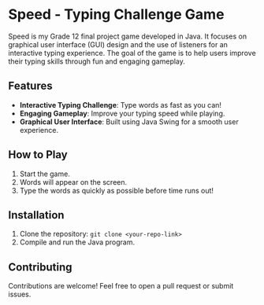 # Speed - Typing Challenge Game

Speed is my Grade 12 final project game developed in Java. It focuses on graphical user interface (GUI) design and the use of listeners for an interactive typing experience. The goal of the game is to help users improve their typing skills through fun and engaging gameplay.

## Features
- **Interactive Typing Challenge**: Type words as fast as you can!
- **Engaging Gameplay**: Improve your typing speed while playing.
- **Graphical User Interface**: Built using Java Swing for a smooth user experience.

## How to Play
1. Start the game.
2. Words will appear on the screen.
3. Type the words as quickly as possible before time runs out!

## Installation
1. Clone the repository: `git clone <your-repo-link>`
2. Compile and run the Java program.

## Contributing
Contributions are welcome! Feel free to open a pull request or submit issues.
